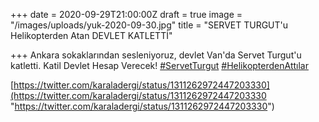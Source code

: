+++
date = 2020-09-29T21:00:00Z
draft = true
image = "/images/uploads/yuk-2020-09-30.jpg"
title = "SERVET TURGUT'u Helikopterden Atan DEVLET KATLETTİ"

+++
Ankara sokaklarından sesleniyoruz, devlet Van'da Servet Turgut'u katletti. Katil Devlet Hesap Verecek! [#ServetTurgut](https://twitter.com/hashtag/ServetTurgut?src=hashtag_click) [#HelikopterdenAttılar](https://twitter.com/hashtag/HelikopterdenAttılar?src=hashtag_click)

[https://twitter.com/karaladergi/status/1311262972447203330](https://twitter.com/karaladergi/status/1311262972447203330 "https://twitter.com/karaladergi/status/1311262972447203330")